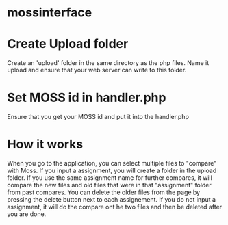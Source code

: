 # mossinterface

# Create Upload folder
Create an 'upload' folder in the same directory as the php files. Name it upload and ensure that your web server can write to this folder.

# Set MOSS id in handler.php
Ensure that you get your MOSS id and put it into the handler.php

# How it works
When you go to the application, you can select multiple files to "compare" with Moss. If you input a assignment, you will create a folder in the upload folder. If you use the same assignment name for further compares, it will compare the new files and old files that were in that "assignment" folder from past compares. You can delete the older files from the page by pressing the delete button next to each assignement. If you do not input a assignment, it will do the compare ont he two files and then be deleted after you are done.
